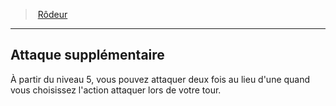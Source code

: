 ﻿---
!Generic
Id: ranger_hd.md#attaque-supplémentaire
ParentLink: ranger_hd.md#rôdeur
Name: Attaque supplémentaire
ParentName: Rôdeur
NameLevel: 2
Attributes: {}
---
> [Rôdeur](hd_ranger.md)

---

## Attaque supplémentaire

À partir du niveau 5, vous pouvez attaquer deux fois au lieu d'une quand vous choisissez l'action attaquer lors de votre tour.

